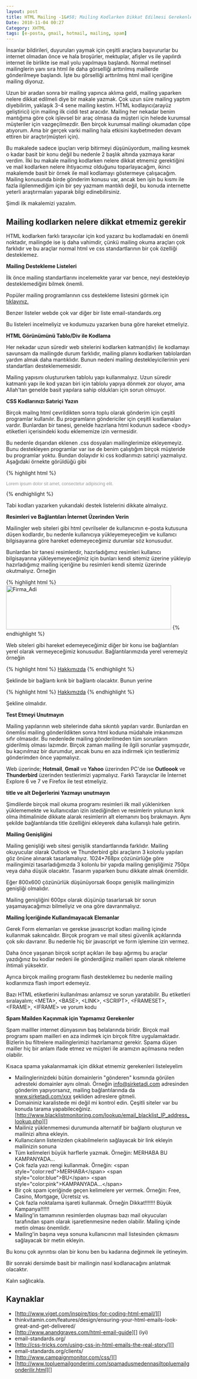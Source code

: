 ```yaml
---
layout: post
title: HTML Mailing -1&#58; Mailing Kodlarken Dikkat Edilmesi Gerekenler
Date: 2010-11-04 00:27
Category: XHTML
tags: [e-posta, gmail, hotmail, mailing, spam]
---
```


İnsanlar bildirileri, duyuruları yaymak için çeşitli araçlara
başvururlar bu internet olmadan önce ve hala broşürler, mektuplar,
afişler vs ile yapılırdı internet ile birlikte ise mail yolu yapılmaya
başlandı. Normal metinsel mailinglerin yanı sıra html ile daha
görselliği arttırılmış maillerde gönderilmeye başlandı. İşte bu
görselliği arttırılmış html mail içeriğine mailing diyoruz.

Uzun bir aradan sonra bir mailing yapınca aklıma geldi, mailing yaparken
nelere dikkat edilmeli diye bir makale yazmak. Çok uzun süre mailing
yaptım diyebilirim, yaklaşık 3-4 sene mailing kestim. HTML
kodlayıcı(arayüz geliştirici) için mailing ilk ciddi test aracıdır.
Mailing her nekadar benim mantığıma göre çok işlevsel bir araç olmasa da
müşteri için helede kurumsal müşteriler için vazgeçilmezdir. Ben birçok
kurumsal mailingi okumadan çöpe atıyorum. Ama bir gerçek varki mailing
hala etkisini kaybetmeden devam ettiren bir araçtır(müşteri için).

Bu makalede sadece ipuçları verip bitirmeyi düşünüyordum, mailing kesmek
o kadar basit bir konu değil bu nedenle 2 başlık altında yazmaya karar
verdim. İlki bu makale mailing kodlarken nelere dikkat etmemiz
gerektiğini ve mail kodlarken nelere ihtiyacımız olduğunu
toparlayacağım, ikinci makalemde basit bir örnek ile mail kodlamayı
göstermeye çalışacağım. Mailing konusunda birde gönderim konusu var,
ancak ben işin bu kısmı ile fazla ilgilenmediğim için bir şey yazmam
mantıklı değil, bu konuda internette yeterli araştırmaları yaparak bilgi
edinebilirsiniz.

Şimdi ilk makalemizi yazalım.

## Mailing kodlarken nelere dikkat etmemiz gerekir

HTML kodlarken farklı tarayıcılar için kod yazarız bu kodlamadaki en
önemli noktadır, mailingde ise iş daha vahimdir, çünkü mailing okuma
araçları çok farklıdır ve bu araçlar normal html ve css standartlarının
bir çok özelliği desteklemez.

**Mailing Destekleme Listeleri**

İlk önce mailing standartlarını incelemekte yarar var bence, neyi
destekleyip desteklemediğini bilmek önemli.

Popüler mailing programlarının css destekleme listesini görmek için
[tıklayınız.][]

Benzer listeler webde çok var diğer bir liste email-standards.org

Bu listeleri incelmeliyiz ve kodumuzu yazarken buna göre hareket
etmeliyiz.

**HTML Görünümünü Tablo/Div ile Kodlama**

Her nekadar uzun süredir web sitelerini kodlarken katman(div) ile
kodlamayı savunsam da mailingde durum farklıdır, mailing planını
kodlarken tablolardan yardım almak daha mantıklıdır. Bunun nedeni
mailing destekleyicilerinin yeni standartları desteklememesidir.

Mailing yapısını oluştururken tablolu yapı kullanmalıyız. Uzun süredir
katmanlı yapı ile kod yazan biri için tablolu yapıya dönmek zor oluyor,
ama Allah'tan genelde basit yapılara sahip oldukları için sorun olmuyor.

**CSS Kodlarınızı Satıriçi Yazın**

Birçok mailng html çevrildikten sonra toplu olarak gönderim için çeşitli
programlar kullanılır. Bu programların göndericiler için çeşitli
kısıtlamaları vardır. Bunlardan bir tanesi, genelde hazırlana html
kodunun sadece <body\> etiketleri içerisindeki kodu eklememize izin
vermesidir.

Bu nedenle dışarıdan eklenen .css dosyaları mailinglerimize ekleyemeyiz.
Bunu destekleyen programlar var ise de benim çalıştığım birçok müşteride
bu programlar yoktu. Bundan dolayıdır ki css kodlarımızı satıriçi
yazmalıyız. Aşağıdaki örnekte görüldüğü gibi

{% highlight html %}
<p style="font-family:Arial; font-size:12px; color:#999">Lorem ipsum dolor sit amet, consectetur adipiscing elit. </p>
{% endhighlight %}

Tabi kodları yazarken yukarıdaki destek listelerini dikkate almalıyız.

**Resimleri ve Bağlantıları İnternet Üzerinden Verin**

Mailingler web siteleri gibi html çevrilseler de kullanıcının e-posta
kutusuna düşen kodlardır, bu nedenle kullanıcıya yükleyemeyeceğim ve
kullanıcı bilgisayarına göre hareket edemeyeceğimiz durumlar söz
konusudur.

Bunlardan bir tanesi resimlerdir, hazırladığımız resimleri kullanıcı
bilgisayarına yükleyemeyeceğimiz için bunları kendi sitemiz üzerine
yükleyip hazırladığımız mailing içeriğine bu resimleri kendi sitemiz
üzerinde okutmalıyız. Örneğin

{% highlight html %}
<img src="http://www.firmaadi.com/mailings/images/ustalan.jpg" width="450" height="120" alt="Firma_Adi" />
{% endhighlight %}

Web siteleri gibi hareket edemeyeceğimiz diğer bir konu ise bağlantıları
yerel olarak vermeyeceğimiz konusudur. Bağlantılarımızıda yerel
veremeyiz örneğin

{% highlight html %}
<a href="hakkimizda.html">Hakkımızda</a>
{% endhighlight %}

Şeklinde bir bağlantı kırık bir bağlantı olacaktır. Bunun yerine

{% highlight html %}
<a href="http://www.firmaadi.com/hakkimizda.html">Hakkımızda</a>
{% endhighlight %}

Şekline olmalıdır.

**Test Etmeyi Unutmayın**

Mailing yapılarının web sitelerinde daha sıkıntılı yapıları vardır.
Bunlardan en önemlisi mailing gönderildikten sonra html koduna müdahale
imkanımızın sıfır olmasıdır. Bu nedenlede mailing gönderilmeden tüm
sorunların giderilmiş olması lazımdır. Birçok zaman mailing ile ilgili
sorunlar yaşmışızdır, bu kaçınılmaz bir durumdur, ancak bunu en aza
indirmek için testlerimiz gönderimden önce yapmalıyız.

Web üzerinde; **Hotmail**, **Gmail** ve **Yahoo** üzerinden
PC'de ise **Outloook** ve **Thunderbird** üzerinden testlerimizi
yapmalıyız.
Farklı Tarayıclar ile İnternet Explore 6 ve 7 ve Firefox ile test
etmeliyiz.

**title ve alt Değerlerini Yazmayı unutmayın**

Şimdilerde birçok mail okuma programı resimleri ilk mail yüklenirken
yüklememekte ve kullanıcıdan izin istediğinden ve resimlerin yolunun
kırık olma ihtimalinide dikkate alarak resimlerin alt elemanını boş
bırakmayın. Aynı şekilde bağlantılarıda title özelliğini ekleyerek daha
kullanışlı hale getirin.

**Mailing Genişliğini**

Mailing genişliği web sitesi genişlik standartlarında farklıdır. Mailing
okuyucular olarak Outlook ve Thunderbird gibi araçların 3 kolonlu
yapıları göz önüne alınarak tasarlamalıyız. 1024*768px çözünürlüğe göre
mailingimizi tasarladığımızda 3 kolonlu bir yapıda mailing genişliğimiz
750px veya daha düşük olacaktır. Tasarım yaparken bunu dikkate almak
önemlidir.

Eğer 800x600 çözünürlük düşünüyorsak 6oopx genişlik mailingimizin
genişliği olmalıdır.

Mailing genişliğini 600px olarak düşünüp tasarlarsak bir sorun
yaşamayacağımızı bilmeliyiz ve ona göre davranmalıyız.

**Mailing İçeriğinde Kullanılmayacak Elemanlar**

Gerek Form elemanları ve gerekse javascript kodları mailing içinde
kullanmak sakıncalıdır. Birçok program ve mail sitesi güvenlik
açıklarında çok sıkı davranır. Bu nedenle hiç bir javascript ve form
işlemine izin vermez.

Daha önce yaşanan birçok script açıkları ile başı ağırmış bu araçlar
yazdığınız bu kodlar nedeni ile gönderdiğiniz mailleri spam olarak
niteleme ihtimali yüksektir.

Ayrıca birçok mailing programı flash desteklemez bu nedenle mailing
kodlarımıza flash import edemeyiz.

Bazı HTML etiketlerini kullanılması anlamsız ve sorun yaratabilir. Bu
etiketleri sıralayalım; <META\>, <BASE\>, <LINK\>, <SCRIPT\>,
<FRAMESET\>, <FRAME\>, <IFRAME\> ve yorum kodu

**Spam Mailden Kaçınmak için Yapmamız Gerekenler**

Spam mailller internet dünyasının baş belalarında biridir. Birçok mail
programı spam mailleri en aza indirmek için birçok filtre
uygulamaktadır. Bizlerin bu filtrelere mailinglerimizi hazırlamamız
gerekir. Spama düşen mailler hiç bir anlam ifade etmez ve müşteri ile
aramızın açılmasına neden olabilir.

Kısaca spama yakalanmamak için dikkat etmemiz gerekenleri listeleyelim

-   Mailinglerinizdeki bütün domainlerin "gönderen" kısmında görülen
    adresteki domainler aynı olmalı. Örneğin info@sirketadi.com
    adresinden gönderim yapıyorsanız, mailing bağlantılarında da
    www.sirketadi.com/xxx şekliden adreslere gitmeli.
-   Domaininiz karalistede mi değil mi kontrol edin. Çeşitli siteler var
    bu konuda tarama yapabileceğiniz.
    [http://www.blacklistmonitoring.com/lookup/email_blacklist_IP_address_lookup.php][]
-   Mailiniz yüklenmemesi durumunda alternatif bir bağlantı oluşturun ve
    mailinizi altına ekleyin.
-   Kullanıcıların listenizden çıkabilmelerin sağlayacak bir link
    ekleyin mailinizin sonuna
-   Tüm kelimeleri büyük harflerle yazmak. Örneğin: MERHABA BU
    KAMPANYADA...
-   Çok fazla yazı rengi kullanmak. Örneğin:
    <span style="color:red"\>MERHABA</span\>
    <span style="color:blue"\>BU</span\>
    <span style="color:pink"\>KAMPANYADA...</span\>
-   Bir çok spam içeriğinde geçen kelimelere yer vermek. Örneğin: Free,
    Casino, Mortgage, Ücretsiz vs.
-   Çok fazla noktalama işareti kullanmak. Örneğin Dikkat!!!!!!! Büyük
    Kampanya!!!!!!
-   Mailing'in tamamının resimlerden oluşması bazı mail okyucuları
    tarafından spam olarak işaretlenmesine neden olabilir. Mailing
    içinde metin olması önemlidir.
-   Mailing'in başına veya sonuna kullanıcının mail listesinden
    çıkmasını sağlayacak bir metin ekleyin.

Bu konu çok ayrıntısı olan bir konu ben bu kadarına değinmek ile
yetineyim.

Bir sonraki dersimde basit bir mailingin nasıl kodlanacağını anlatmak
olacaktır.

Kalın sağlıcakla.

## Kaynaklar

-   [http://www.viget.com/inspire/tips-for-coding-html-email/][]
-   thinkvitamin.com/features/design/ensuring-your-html-emails-look-great-and-get-delivered/
-   [http://www.anandgraves.com/html-email-guide][] (iyi)
-   email-standards.org/
-   [http://css-tricks.com/using-css-in-html-emails-the-real-story/][]
-   email-standards.org/clients/
-   [http://www.campaignmonitor.com/css/][]
-   [http://www.topluemailgonderimi.com/spamadusmedennasiltopluemailgonderilir.html][]


  [tıklayınız.]: http://www.campaignmonitor.com/css/ "tıklayınız."
  [http://www.blacklistmonitoring.com/lookup/email_blacklist_IP_address_lookup.php]: http://www.blacklistmonitoring.com/lookup/email_blacklist_IP_address_lookup.php
  [http://www.viget.com/inspire/tips-for-coding-html-email/]: http://www.viget.com/inspire/tips-for-coding-html-email/
  [http://www.anandgraves.com/html-email-guide]: http://www.anandgraves.com/html-email-guide
  [http://css-tricks.com/using-css-in-html-emails-the-real-story/]: http://css-tricks.com/using-css-in-html-emails-the-real-story/
  [http://www.campaignmonitor.com/css/]: http://www.campaignmonitor.com/css/
  [http://www.topluemailgonderimi.com/spamadusmedennasiltopluemailgonderilir.html]: http://www.topluemailgonderimi.com/spamadusmedennasiltopluemailgonderilir.html